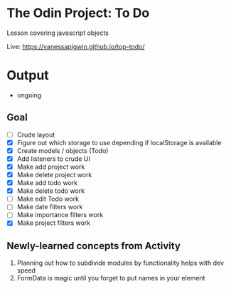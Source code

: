 # The Odin Project: To Do
Lesson covering javascript objects

Live: https://vanessapigwin.github.io/top-todo/

# Output
- ongoing

## Goal
- [ ] Crude layout
- [x] Figure out which storage to use depending if localStorage is available
- [x] Create models / objects (Todo)
- [x] Add listeners to crude UI
- [x] Make add project work
- [x] Make delete project work
- [x] Make add todo work
- [x] Make delete todo work
- [ ] Make edit Todo work
- [ ] Make date filters work
- [ ] Make importance filters work
- [x] Make project filters work

## Newly-learned concepts from Activity
1. Planning out how to subdivide modules by functionality helps with dev speed
2. FormData is magic until you forget to put names in your element